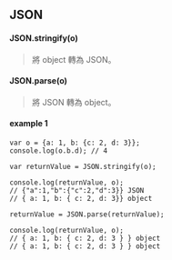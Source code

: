 ## JSON

#### JSON.stringify(o)
> 將 object 轉為 JSON。

#### JSON.parse(o)
> 將 JSON 轉為 object。

#### example 1
```
var o = {a: 1, b: {c: 2, d: 3}};
console.log(o.b.d); // 4

var returnValue = JSON.stringify(o);

console.log(returnValue, o); 
// {"a":1,"b":{"c":2,"d":3}} JSON
// { a: 1, b: { c: 2, d: 3}} object

returnValue = JSON.parse(returnValue);

console.log(returnValue, o); 
// { a: 1, b: { c: 2, d: 3 } } object
// { a: 1, b: { c: 2, d: 3 } } object
```